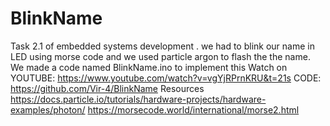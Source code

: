# BlinkName
Task 2.1 of embedded systems development . we had to blink our name in LED using morse code and we used particle argon to flash the the name. We made a code named BlinkName.ino to implement this 
Watch on YOUTUBE: https://www.youtube.com/watch?v=vgYjRPrnKRU&t=21s
CODE:  https://github.com/Vir-4/BlinkName
Resources
https://docs.particle.io/tutorials/hardware-projects/hardware-examples/photon/
https://morsecode.world/international/morse2.html
